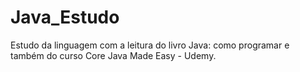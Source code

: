 # Java_Estudo
Estudo da linguagem com a leitura do livro Java: como programar e também do curso Core Java Made Easy - Udemy.
